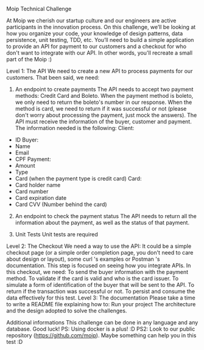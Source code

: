 Moip Technical Challenge

At Moip we cherish our startup culture and our engineers are active participants in the innovation
process. On this challenge, we’ll be looking at how you organize your code, your knowledge of
design patterns, data persistence, unit testing, TDD, etc.
You’ll need to build a simple application to provide an API for payment to our customers and a
checkout for who don't want to integrate with our API. In other words, you'll recreate a small part
of the Moip :)

Level 1: The API
We need to create a new API to process payments for our customers. That been said, we need:
1. An endpoint to create payments
The API needs to accept two payment methods: Credit Card and Boleto.
When the payment method is boleto, we only need to return the boleto's number in our
response.
When the method is card, we need to return if it was successful or not (please don't worry
about processing the payment, just mock the answers).
The API must receive the information of the buyer, customer and payment. The information
needed is the following:
Client:
- ID
Buyer:
- Name
- Email
- CPF
Payment:
- Amount
- Type
- Card (when the payment type is credit card)
Card:
- Card holder name
- Card number
- Card expiration date
- Card CVV (Number behind the card)

2. An endpoint to check the payment status
The API needs to return all the information about the payment, as well as the status of that
payment.

3. Unit Tests
Unit tests are required

Level 2: The Checkout
We need a way to use the API: It could be a simple checkout page (or a simple order completion
page, you don't need to care about design or layout), some curl 's examples or Postman 's
documentation.
This step is focused on seeing how you integrate APIs.
In this checkout, we need:
To send the buyer information with the payment method.
To validate if the card is valid and who is the card issuer.
To simulate a form of identification of the buyer that will be sent to the API.
To return if the transaction was successful or not.
To persist and consume the data effectively for this test.
Level 3: The documentation
Please take a time to write a README file explaining how to:
Run your project
The architecture and the design adopted to solve the challenges.

Additional informations
This challenge can be done in any language and any database.
Good luck!
PS: Using docker is a plus! :D
PS2: Look to our public repository (https://github.com/moip). Maybe something can help you
in this test :D
